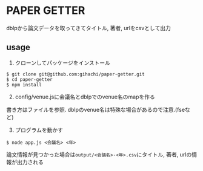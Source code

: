 # PAPER GETTER

dblpから論文データを取ってきてタイトル, 著者, urlをcsvとして出力

## usage

1. クローンしてパッケージをインストール

```
$ git clone git@github.com:gihachi/paper-getter.git
$ cd paper-getter
$ npm install 
```

2. config/venue.jsに会議名とdblpでのvenue名のmapを作る

書き方はファイルを参照. dblpのvenue名は特殊な場合があるので注意.(fseなど)

3. プログラムを動かす

```
$ node app.js <会議名> <年>
```

論文情報が見つかった場合は`output/<会議名>-<年>.csv`にタイトル, 著者, urlの情報が出力される
